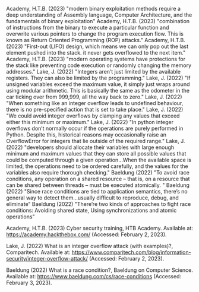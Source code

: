 Academy, H.T.B. (2023)
"modern binary exploitation methods require a deep understanding of Assembly language, Computer Architecture, and the fundamentals of binary exploitation"
Academy, H.T.B. (2023)
"combination of instructions from the binary to execute a particular function and overwrite various pointers to change the program execution flow. This is known as Return Oriented Programming (ROP) attacks."
Academy, H.T.B. (2023)
"First-out (LIFO) design, which means we can only pop out the last element pushed into the stack. it never gets overflowed to the next item."
Academy, H.T.B. (2023)
"modern operating systems have protections for the stack like preventing code execution or randomly changing the memory addresses."
Lake, J. (2022)
"Integers aren’t just limited by the available registers. They can also be limited by the programming."
Lake, J. (2022)
"If unsigned variables exceed the maximum value, it simply just wraps around using modular arithmetic.
This is basically the same as the odometer in the car ticking over from 999,999, all the way back to zero."
Lake, J. (2022)
"When something like an integer overflow leads to undefined behaviour, there is no pre-specified action that is set to take place."
Lake, J. (2022)
"We could avoid integer overflows by clamping any values that exceed either this minimum or maximum."
Lake, J. (2022)
"In python integer overflows don’t normally occur if the operations are purely performed in Python. Despite this, historical reasons may occasionally raise an OverflowError for integers that lie outside of the required range."
Lake, J. (2022)
"developers should allocate their variables with large enough minimum and maximum values that they can store all possible values that could be computed through a given operation...When the available space is limited, the operations need to be ordered carefully, and the values for the variables also require thorough checking."
Baeldung (2022)
"To avoid race conditions, any operation on a shared resource – that is, on a resource that can be shared between threads – must be executed atomically. "
Baeldung (2022)
"Since race conditions are tied to application semantics, there’s no general way to detect them...usually difficult to reproduce, debug, and eliminate"
Baeldung (2022)
"There’re two kinds of approaches to fight race conditions:
Avoiding shared state, Using synchronizations and atomic operations"

Academy, H.T.B. (2023) Cyber security training, HTB Academy. Available at: https://academy.hackthebox.com/ (Accessed: February 2, 2023).

Lake, J. (2022) What is an integer overflow attack (with examples)?, Comparitech. Available at: https://www.comparitech.com/blog/information-security/integer-overflow-attack/ (Accessed: February 2, 2023).

Baeldung (2022) What is a race condition?, Baeldung on Computer Science. Available at: https://www.baeldung.com/cs/race-conditions (Accessed: February 3, 2023).
